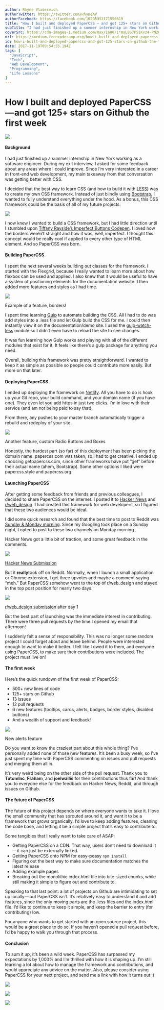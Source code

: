 ```yaml
---
author: Rhyne Vlaservich
authorTwitter: https://twitter.com/RhyneAV
authorFacebook: https://facebook.com/10205392171550819
title: "How I built and deployed PaperCSS — and got 125+ stars on Github the first week"
subTitle: "I had just finished up a summer internship in New York working as a software engineer. During my exit interview, I asked for some feedbac..."
coverSrc: https://cdn-images-1.medium.com/max/1600/1*mxL8G7PSiKvz4-PN2CKN7A.png
url: https://medium.freecodecamp.org/how-i-built-and-deployed-papercss-and-got-125-stars-on-github-the-first-week-89f8d6ac14b1
id: how-i-built-and-deployed-papercss-and-got-125-stars-on-github-the-first-week-89f8d6ac14b1
date: 2017-11-19T09:54:55.194Z
tags: [
  "JavaScript",
  "Tech",
  "Web Development",
  "Programming",
  "Life Lessons"
]
---
```

# How I built and deployed PaperCSS — and got 125+ stars on Github the first week



[![](https://cdn-images-1.medium.com/max/1600/1*mxL8G7PSiKvz4-PN2CKN7A.png)](https://www.getpapercss.com/)



#### Background

I had just finished up a summer internship in New York working as a software engineer. During my exit interview, I asked for some feedback about any areas where I could improve. Since I’m very interested in a career in front-end web development, my main takeaway from that conversation was getting better with CSS.

I decided that the best way to learn CSS (and how to build it with [LESS](http://lesscss.org/)) was to create my own CSS framework. Instead of just blindly using [Bootstrap](http://getbootstrap.com/), I wanted to fully understand everything under the hood. As a bonus, this CSS framework could be the basis of all of my future projects.



![](https://cdn-images-1.medium.com/max/1600/1*74dionp4nKgkX2LKgzssgg.png)



I now knew I wanted to build a CSS framework, but I had little direction until I stumbled upon [Tiffany Rayside’s Imperfect Buttons Codepen](https://codepen.io/tmrDevelops/pen/VeRvKX). I loved how the borders weren’t straight and how it was, well, imperfect. I thought this concept would be really cool if applied to every other type of HTML element. And so PaperCSS was born.

#### Building PaperCSS

I spent the next several weeks building out classes for the framework. I started with the Flexgrid, because I really wanted to learn more about how flexbox can be used and applied. I also knew that it would be useful to have a system of positioning elements for the documentation website. I then added more features and styles as I had time.



![](https://cdn-images-1.medium.com/max/1600/1*4H_hw5f6qkHNGxRf1XcH5Q.png)

Example of a feature, borders!



I spent time learning [Gulp](https://gulpjs.com/) to automate building the CSS. All I had to do was add styles into a .less file and let Gulp build the CSS for me. I could then instantly view it on the documentation/demo site. I used the [gulp-watch-less](https://www.npmjs.com/package/gulp-watch-less) module so I didn’t even have to reload the site to see changes.

It was fun learning how Gulp works and playing with all of the different modules that exist for it. It feels like there’s a gulp package for anything you need.

Overall, building this framework was pretty straightforward. I wanted to keep it as simple as possible so people could contribute more easily. But more on that later.

#### Deploying PaperCSS

I ended up deploying the framework on [Netlify](https://www.netlify.com/). All you have to do is hook up your Git repo, your build command, and your domain name (if you have one). They even let you add https in just two clicks. I’m in love with their service (and am not being paid to say that).

From there, any pushes to your master branch automatically trigger a rebuild and redeploy of your site.



![](https://cdn-images-1.medium.com/max/1600/1*_ruJuLs1hvuMdZ-XcRltLA.png)

Another feature, custom Radio Buttons and Boxes



Honestly, the hardest part (so far) of this deployment has been picking the domain name. papercss.com was taken, so I had to get creative. I ended up choosing getpapercss.com, since other frameworks have put “get” before their actual name (ahem, Bootstrap). Some other options I liked were papercss.style and papercss.org.

#### Launching PaperCSS

After getting some feedback from friends and previous colleagues, I decided to share PaperCSS on the internet. I posted it to [Hacker News](https://news.ycombinator.com/item?id=15584262) and [r/web_design](https://www.reddit.com/r/web_design/comments/79n3qh/papercss_the_less_formal_css_framework/). I had created this framework for web developers, so I figured that these two audiences would be ideal.

I did some quick research and found that the best time to post to Reddit was [Sunday & Monday morning](http://maxcandocia.com/article/2017/Jul/29/what-time-to-post-to-reddit/). Since my Googling took place on a Sunday night, I opted to post to these two channels on Monday morning.

Hacker News got a little bit of traction, and some great feedback in the comments.



![](https://cdn-images-1.medium.com/max/1600/1*JG4bcg3EVCh-qTPvN-bldQ.png)

[Hacker News Submission](https://news.ycombinator.com/item?id=15584262)



But it **really**took off on Reddit. Normally, when I launch a small application or Chrome extension, I get three upvotes and maybe a comment saying “meh.” But PaperCSS somehow went to the top of r/web_design and stayed in the top post position for nearly two days.



![](https://cdn-images-1.medium.com/max/1600/1*dO6D5yPbJEEs68JoLc3jPQ.png)

[r/web_design submission](https://www.reddit.com/r/web_design/comments/79n3qh/papercss_the_less_formal_css_framework/) after day 1



But the best part of launching was the immediate interest in contributing. There were three pull requests by the time I opened my email that afternoon!

I suddenly felt a sense of responsibility. This was no longer some random project I could forget about and leave behind. People were interested enough to want to make it better. I felt like I owed it to them, and everyone using PaperCSS, to make sure their contributions were included. The project must live on!

#### The first week

Here’s the quick rundown of the first week of PaperCSS:

*   500+ new lines of code
*   125+ stars on Github
*   13 issues
*   12 pull requests
*   6 new features (tooltips, cards, alerts, badges, border styles, disabled buttons)
*   And a wealth of support and feedback!



![](https://cdn-images-1.medium.com/max/1600/1*2_4WU3Daxb-yfveyu35G-Q.png)

New alerts feature



Do you want to know the craziest part about this whole thing? I’ve personally added none of those new features. It’s been a busy week, so I’ve just spent my time with PaperCSS commenting on issues and pull requests and merging them all in.

It’s very weird being on the other side of the pull request. Thank you to **TotomInc**, **Fraham**, and **joelwallis** for their contributions thus far! And thank you to everyone else for the feedback on Hacker News, Reddit, and through issues on Github.

#### The future of PaperCSS

The future of this project depends on where everyone wants to take it. I love the small community that has sprouted around it, and want it to be a framework that grows organically. I’d love to keep adding features, cleaning the code base, and letting it be a simple project that’s easy to contribute to.

Some tangibles that I really want to take care of ASAP:

*   Getting PaperCSS on a CDN. That way, users don’t need to download it — it can just be externally linked.
*   Getting PaperCSS onto NPM for easy-peasy `npm install`
*   Figuring out the best way to make sure documentation matches the latest release
*   Adding example pages
*   Breaking out the monolithic index.html file into bite-sized chunks, while still making it simple to figure out and contribute to.

Speaking to that last point: a lot of projects on Github are intimidating to set up locally — but PaperCSS isn’t. It’s relatively easy to understand it and add features, since the only moving parts are the .less files and the index.html file. I’d like to continue to keep it simple, and keep the barrier to entry (for contributing) low.

For anyone who wants to get started with an open source project, this would be a great place to do so. If you haven’t opened a pull request before, I’d be happy to walk you through that process.

#### Conclusion

To sum it up, it’s been a wild week. PaperCSS has surpassed my expectations by 1,000% and I’m thrilled with how it is shaping up. I’m still learning a lot about how to manage the framework and contributions, and would appreciate any advice on the matter. Also, please consider using PaperCSS for your next project, and send me a link with how it turns out :)



[![](https://cdn-images-1.medium.com/max/1600/1*_IdCHhpv40ZMJPAeFcgjbw.png)](https://www.getpapercss.com/)





[![](https://cdn-images-1.medium.com/max/1600/1*wYuqxdPizKJMTQmL50Ydtw.png)](https://github.com/rhyneav/papercss)





[![](https://cdn-images-1.medium.com/max/1600/1*PvQLWhLnUkCEQGPTtgRJqw.png)](https://github.com/rhyneav/papercss/releases)











